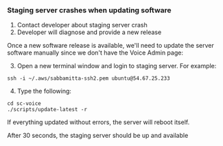 ### Staging server crashes when updating software

1. Contact developer about staging server crash
2. Developer will diagnose and provide a new release


Once a new software release is available, 
we'll need to update the server software manually since we don't have the Voice Admin page:

3. Open a new terminal window and login to staging server. For example:
```
ssh -i ~/.aws/sabbamitta-ssh2.pem ubuntu@54.67.25.233
```

4. Type the following:

```
cd sc-voice
./scripts/update-latest -r
```

If everything updated without errors, the server will reboot itself.

After 30 seconds, the staging server should be up and available

